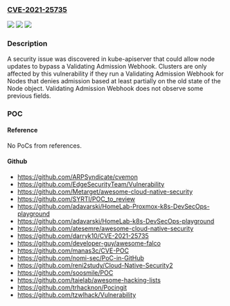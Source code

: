 ### [CVE-2021-25735](https://cve.mitre.org/cgi-bin/cvename.cgi?name=CVE-2021-25735)
![](https://img.shields.io/static/v1?label=Product&message=Kubernetes&color=blue)
![](https://img.shields.io/static/v1?label=Version&message=%3C%3D%201.18.17%20&color=brighgreen)
![](https://img.shields.io/static/v1?label=Vulnerability&message=CWE-372%20Incomplete%20Internal%20State%20Distinction&color=brighgreen)

### Description

A security issue was discovered in kube-apiserver that could allow node updates to bypass a Validating Admission Webhook. Clusters are only affected by this vulnerability if they run a Validating Admission Webhook for Nodes that denies admission based at least partially on the old state of the Node object. Validating Admission Webhook does not observe some previous fields.

### POC

#### Reference
No PoCs from references.

#### Github
- https://github.com/ARPSyndicate/cvemon
- https://github.com/EdgeSecurityTeam/Vulnerability
- https://github.com/Metarget/awesome-cloud-native-security
- https://github.com/SYRTI/POC_to_review
- https://github.com/adavarski/HomeLab-Proxmox-k8s-DevSecOps-playground
- https://github.com/adavarski/HomeLab-k8s-DevSecOps-playground
- https://github.com/atesemre/awesome-cloud-native-security
- https://github.com/darryk10/CVE-2021-25735
- https://github.com/developer-guy/awesome-falco
- https://github.com/manas3c/CVE-POC
- https://github.com/nomi-sec/PoC-in-GitHub
- https://github.com/reni2study/Cloud-Native-Security2
- https://github.com/soosmile/POC
- https://github.com/taielab/awesome-hacking-lists
- https://github.com/trhacknon/Pocingit
- https://github.com/tzwlhack/Vulnerability

